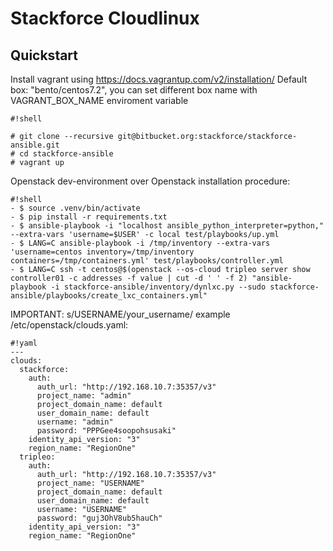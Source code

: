 # Stackforce Cloudlinux #
## Quickstart ##
Install vagrant using https://docs.vagrantup.com/v2/installation/
Default box: "bento/centos7.2", you can set different box name with VAGRANT_BOX_NAME enviroment variable

```
#!shell

# git clone --recursive git@bitbucket.org:stackforce/stackforce-ansible.git
# cd stackforce-ansible
# vagrant up
```

Openstack dev-environment over Openstack installation procedure:

```
#!shell
- $ source .venv/bin/activate
- $ pip install -r requirements.txt
- $ ansible-playbook -i "localhost ansible_python_interpreter=python," --extra-vars 'username=$USER' -c local test/playbooks/up.yml
- $ LANG=C ansible-playbook -i /tmp/inventory --extra-vars 'username=centos inventory=/tmp/inventory containers=/tmp/containers.yml' test/playbooks/controller.yml
- $ LANG=C ssh -t centos@$(openstack --os-cloud tripleo server show controller01 -c addresses -f value | cut -d ' ' -f 2) "ansible-playbook -i stackforce-ansible/inventory/dynlxc.py --sudo stackforce-ansible/playbooks/create_lxc_containers.yml"
```
IMPORTANT: s/USERNAME/your_username/
example /etc/openstack/clouds.yaml:

```
#!yaml
---
clouds:
  stackforce:
    auth:
      auth_url: "http://192.168.10.7:35357/v3"
      project_name: "admin"
      project_domain_name: default
      user_domain_name: default
      username: "admin"
      password: "PPPGee4soopohsusaki"
    identity_api_version: "3"
    region_name: "RegionOne"
  tripleo:
    auth:
      auth_url: "http://192.168.10.7:35357/v3"
      project_name: "USERNAME"
      project_domain_name: default
      user_domain_name: default
      username: "USERNAME"
      password: "guj3OhV8ub5hauCh"
    identity_api_version: "3"
    region_name: "RegionOne"

```
